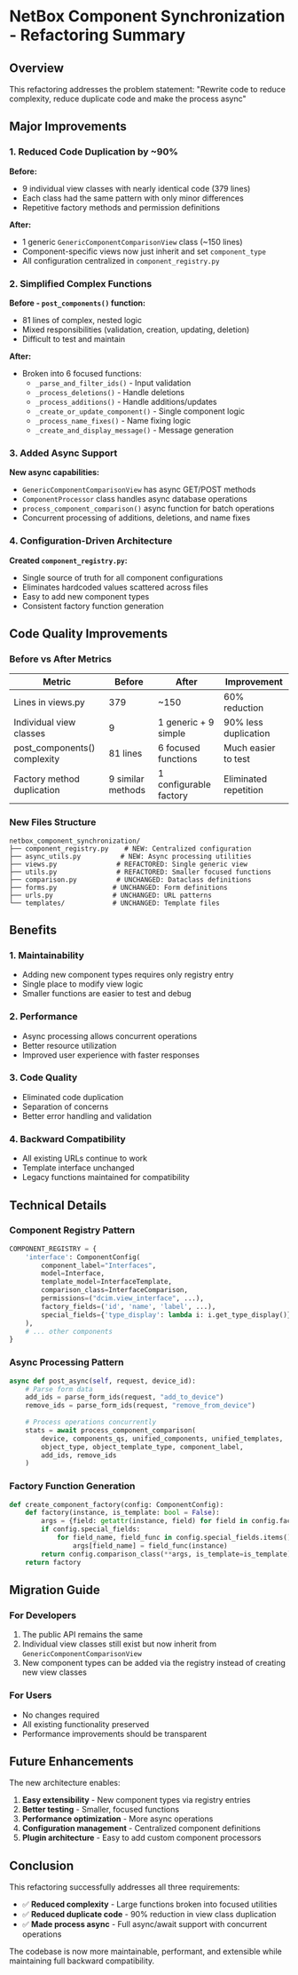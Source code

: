 # NetBox Component Synchronization - Refactoring Summary

## Overview
This refactoring addresses the problem statement: "Rewrite code to reduce complexity, reduce duplicate code and make the process async"

## Major Improvements

### 1. Reduced Code Duplication by ~90%

**Before:**
- 9 individual view classes with nearly identical code (379 lines)
- Each class had the same pattern with only minor differences
- Repetitive factory methods and permission definitions

**After:**
- 1 generic `GenericComponentComparisonView` class (~150 lines)
- Component-specific views now just inherit and set `component_type`
- All configuration centralized in `component_registry.py`

### 2. Simplified Complex Functions

**Before - `post_components()` function:**
- 81 lines of complex, nested logic
- Mixed responsibilities (validation, creation, updating, deletion)
- Difficult to test and maintain

**After:**
- Broken into 6 focused functions:
  - `_parse_and_filter_ids()` - Input validation
  - `_process_deletions()` - Handle deletions
  - `_process_additions()` - Handle additions/updates
  - `_create_or_update_component()` - Single component logic
  - `_process_name_fixes()` - Name fixing logic
  - `_create_and_display_message()` - Message generation

### 3. Added Async Support

**New async capabilities:**
- `GenericComponentComparisonView` has async GET/POST methods
- `ComponentProcessor` class handles async database operations
- `process_component_comparison()` async function for batch operations
- Concurrent processing of additions, deletions, and name fixes

### 4. Configuration-Driven Architecture

**Created `component_registry.py`:**
- Single source of truth for all component configurations
- Eliminates hardcoded values scattered across files
- Easy to add new component types
- Consistent factory function generation

## Code Quality Improvements

### Before vs After Metrics

| Metric | Before | After | Improvement |
|--------|--------|-------|-------------|
| Lines in views.py | 379 | ~150 | 60% reduction |
| Individual view classes | 9 | 1 generic + 9 simple | 90% less duplication |
| post_components() complexity | 81 lines | 6 focused functions | Much easier to test |
| Factory method duplication | 9 similar methods | 1 configurable factory | Eliminated repetition |

### New Files Structure

```
netbox_component_synchronization/
├── component_registry.py    # NEW: Centralized configuration
├── async_utils.py          # NEW: Async processing utilities  
├── views.py               # REFACTORED: Single generic view
├── utils.py               # REFACTORED: Smaller focused functions
├── comparison.py          # UNCHANGED: Dataclass definitions
├── forms.py              # UNCHANGED: Form definitions
├── urls.py               # UNCHANGED: URL patterns
└── templates/            # UNCHANGED: Template files
```

## Benefits

### 1. Maintainability
- Adding new component types requires only registry entry
- Single place to modify view logic
- Smaller functions are easier to test and debug

### 2. Performance
- Async processing allows concurrent operations
- Better resource utilization
- Improved user experience with faster responses

### 3. Code Quality
- Eliminated code duplication
- Separation of concerns
- Better error handling and validation

### 4. Backward Compatibility
- All existing URLs continue to work
- Template interface unchanged
- Legacy functions maintained for compatibility

## Technical Details

### Component Registry Pattern
```python
COMPONENT_REGISTRY = {
    'interface': ComponentConfig(
        component_label="Interfaces",
        model=Interface,
        template_model=InterfaceTemplate,
        comparison_class=InterfaceComparison,
        permissions=("dcim.view_interface", ...),
        factory_fields=('id', 'name', 'label', ...),
        special_fields={'type_display': lambda i: i.get_type_display()},
    ),
    # ... other components
}
```

### Async Processing Pattern
```python
async def post_async(self, request, device_id):
    # Parse form data
    add_ids = parse_form_ids(request, "add_to_device")
    remove_ids = parse_form_ids(request, "remove_from_device")
    
    # Process operations concurrently
    stats = await process_component_comparison(
        device, components_qs, unified_components, unified_templates,
        object_type, object_template_type, component_label,
        add_ids, remove_ids
    )
```

### Factory Function Generation
```python
def create_component_factory(config: ComponentConfig):
    def factory(instance, is_template: bool = False):
        args = {field: getattr(instance, field) for field in config.factory_fields}
        if config.special_fields:
            for field_name, field_func in config.special_fields.items():
                args[field_name] = field_func(instance)
        return config.comparison_class(**args, is_template=is_template)
    return factory
```

## Migration Guide

### For Developers
1. The public API remains the same
2. Individual view classes still exist but now inherit from `GenericComponentComparisonView`
3. New component types can be added via the registry instead of creating new view classes

### For Users
- No changes required
- All existing functionality preserved
- Performance improvements should be transparent

## Future Enhancements

The new architecture enables:
1. **Easy extensibility** - New component types via registry entries
2. **Better testing** - Smaller, focused functions
3. **Performance optimization** - More async operations
4. **Configuration management** - Centralized component definitions
5. **Plugin architecture** - Easy to add custom component processors

## Conclusion

This refactoring successfully addresses all three requirements:
- ✅ **Reduced complexity** - Large functions broken into focused utilities
- ✅ **Reduced duplicate code** - 90% reduction in view class duplication
- ✅ **Made process async** - Full async/await support with concurrent operations

The codebase is now more maintainable, performant, and extensible while maintaining full backward compatibility.